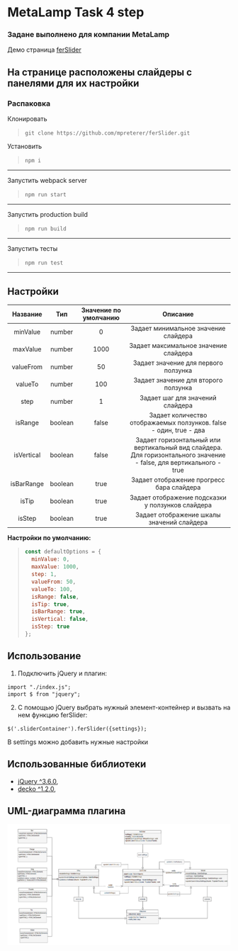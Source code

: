 # MetaLamp Task 4 step 
### Задане выполнено для компании MetaLamp
Демо страница
[ferSlider](https://mpreterer.github.io/ferSlider/)

На странице расположены слайдеры с панелями для их настройки
---
### Распаковка
Клонировать
>```git clone https://github.com/mpreterer/ferSlider.git```

Установить
>```npm i```
---

Запустить webpack server
>```npm run start```
---

Запустить production build
>```npm run build```
---

Запустить тесты
>```npm run test```
---

## Настройки
| Название   | Тип  | Значение по умолчанию | Описание |
| :-: | :-: | :-: | :-: |
| minValue | number | 0 | Задает минимальное значение слайдера |
| maxValue | number | 1000 | Задает максимальное значение слайдера |
| valueFrom | number | 50 | Задает значение для первого ползунка  |
| valueTo | number | 100 | Задает значение для второго ползунка  |
| step | number | 1 | Задает шаг для значений слайдера |
| isRange | boolean | false | Задает количество отображаемых ползунков. false - один, true - два |
| isVertical | boolean | false | Задает горизонтальный или вертикальный вид слайдера. Для горизонтального значение - false, для вертикального - true |
| isBarRange | boolean | true | Задает отображение прогресс бара слайдера |
| isTip | boolean | true | Задает отображение подсказки у ползунков слайдера |
| isStep | boolean | true | Задает отображение шкалы значений слайдера |

 **Настройки по умолчанию:**
  > ```js
  > const defaultOptions = {
  >   minValue: 0,
  >   maxValue: 1000,
  >   step: 1,
  >   valueFrom: 50,
  >   valueTo: 100,
  >   isRange: false,
  >   isTip: true,
  >   isBarRange: true,
  >   isVertical: false,
  >   isStep: true
  >};
  > ```

## Использование
1) Подключить jQuery и плагин:
```
import "./index.js";
import $ from "jquery";
```
2) С помощью jQuery выбрать нужный элемент-контейнер и вызвать на нем функцию ferSlider:
```
$('.sliderContainer').ferSlider({settings});
```
В settings можно добавить нужные настройки

## Использованные библиотеки
* [jQuery ^3.6.0](https://github.com/jquery/jquery),
* [decko ^1.2.0](https://www.npmjs.com/package/decko),

## UML-диаграмма плагина
<img src=https://github.com/mpreterer/ferSlider/blob/master/UML.png alt="plugin UML"></img>

